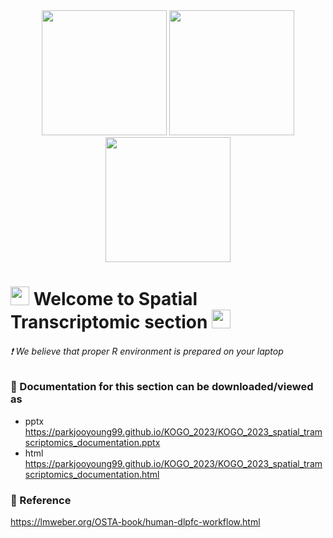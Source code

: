 <div id="header" align="center">
  <img src="https://media.giphy.com/media/VekcnHOwOI5So/giphy.gif" width="200"/>  <img src="https://media.giphy.com/media/VekcnHOwOI5So/giphy.gif" width="200"/>  <img src="https://media.giphy.com/media/VekcnHOwOI5So/giphy.gif" width="200"/>
</div>

<h1>
  <img src="https://media.giphy.com/media/hvRJCLFzcasrR4ia7z/giphy.gif" width="30px"/>
   Welcome to Spatial Transcriptomic section 
  <img src="https://media.giphy.com/media/hvRJCLFzcasrR4ia7z/giphy.gif" width="30px"/>
</h1>

 ###### :exclamation: We believe that proper R environment is prepared on your laptop 





### :open_book: Documentation for this section can be downloaded/viewed as
* pptx  
  https://parkjooyoung99.github.io/KOGO_2023/KOGO_2023_spatial_tramscriptomics_documentation.pptx
* html  
  https://parkjooyoung99.github.io/KOGO_2023/KOGO_2023_spatial_tramscriptomics_documentation.html
  
### :open_book: Reference  
  https://lmweber.org/OSTA-book/human-dlpfc-workflow.html

